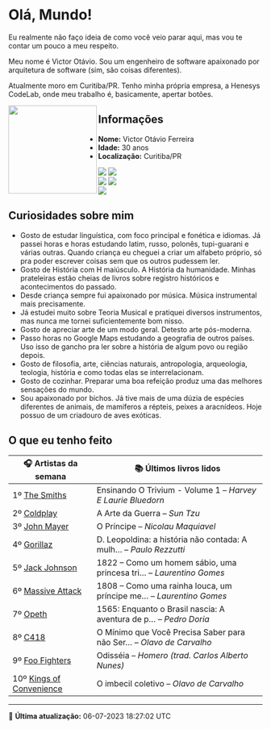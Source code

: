 # Olá, Mundo!

Eu realmente não faço ideia de como você veio parar aqui, mas vou te contar um pouco a meu respeito.

Meu nome é Victor Otávio. Sou um engenheiro de software apaixonado por arquitetura de software (sim, são coisas diferentes).

Atualmente moro em Curitiba/PR. Tenho minha própria empresa, a Henesys CodeLab, onde meu trabalho é, basicamente, apertar botões.

<img align="left" src="https://github.com/vctrtvfrrr/vctrtvfrrr/raw/master/octocat.png" alt="" width="175" />

## Informações

- **Nome:** Victor Otávio Ferreira
- **Idade:** 30 anos
- **Localização:** Curitiba/PR

[![](https://img.shields.io/badge/LinkedIn-victorotavio-blue)](https://www.linkedin.com/in/victorotavio/) [![](https://img.shields.io/badge/Twitter-@vctrtvfrrr-blue)](https://twitter.com/vctrtvfrrr)  
[![](https://img.shields.io/badge/GitHub-vctrtvfrrr-24292e)](https://github.com/vctrtvfrrr) [![](https://img.shields.io/badge/GitLab-vctrtvfrrr-ec5d16)](https://gitlab.com/vctrtvfrrr)  
[![](https://img.shields.io/badge/Email-victor@otavioferreira.com.br-red)](mailto:victor@otavioferreira.com.br)  

## Curiosidades sobre mim

-   Gosto de estudar linguística, com foco principal e fonética e idiomas. Já passei horas e horas estudando latim, russo, polonês, tupi-guarani e várias outras. Quando criança eu cheguei a criar um alfabeto próprio, só pra poder escrever coisas sem que os outros pudessem ler.
-   Gosto de História com H maiúsculo. A História da humanidade. Minhas prateleiras estão cheias de livros sobre registro históricos e acontecimentos do passado.
-   Desde criança sempre fui apaixonado por música. Música instrumental mais precisamente.
-   Já estudei muito sobre Teoria Musical e pratiquei diversos instrumentos, mas nunca me tornei suficientemente bom nisso.
-   Gosto de apreciar arte de um modo geral. Detesto arte pós-moderna.
-   Passo horas no Google Maps estudando a geografia de outros países. Uso isso de gancho pra ler sobre a história de algum povo ou região depois.
-   Gosto de filosofia, arte, ciências naturais, antropologia, arqueologia, teologia, história e como todas elas se interrelacionam.
-   Gosto de cozinhar. Preparar uma boa refeição produz uma das melhores sensações do mundo.
-   Sou apaixonado por bichos. Já tive mais de uma dúzia de espécies diferentes de animais, de mamiferos a répteis, peixes a aracnídeos. Hoje possuo de um criadouro de aves exóticas.


## O que eu tenho feito

|                           🎧 Artistas da semana                            |                      📚 Últimos livros lidos                      |
|----------------------------------------------------------------------------|-------------------------------------------------------------------|
| 1º [The Smiths](https://www.last.fm/music/The+Smiths)                      | Ensinando O Trivium - Volume 1	–	_Harvey E Laurie Bluedorn_         |
| 2º [Coldplay](https://www.last.fm/music/Coldplay)                          | A Arte da Guerra	–	_Sun Tzu_                                        |
| 3º [John Mayer](https://www.last.fm/music/John+Mayer)                      | O Príncipe	–	_Nicolau Maquiavel_                                    |
| 4º [Gorillaz](https://www.last.fm/music/Gorillaz)                          | D. Leopoldina: a história não contada: A mulh…	–	_Paulo Rezzutti_   |
| 5º [Jack Johnson](https://www.last.fm/music/Jack+Johnson)                  | 1822 – Como um homem sábio, uma princesa tri…	–	_Laurentino Gomes_  |
| 6º [Massive Attack](https://www.last.fm/music/Massive+Attack)              | 1808 – Como uma rainha louca, um príncipe me…	–	_Laurentino Gomes_  |
| 7º [Opeth](https://www.last.fm/music/Opeth)                                | 1565: Enquanto o Brasil nascia: A aventura de p…	–	_Pedro Doria_    |
| 8º [C418](https://www.last.fm/music/C418)                                  | O Mínimo que Você Precisa Saber para não Ser…	–	_Olavo de Carvalho_ |
| 9º [Foo Fighters](https://www.last.fm/music/Foo+Fighters)                  | Odisséia	–	_Homero (trad. Carlos Alberto Nunes)_                    |
| 10º [Kings of Convenience](https://www.last.fm/music/Kings+of+Convenience) | O imbecil coletivo	–	_Olavo de Carvalho_                            |


---

🚀 **Última atualização:** 06-07-2023 18:27:02 UTC